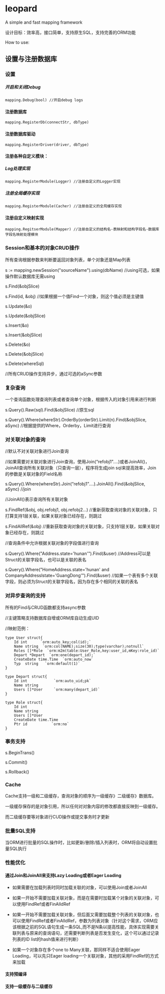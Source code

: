 leopard
=======

A simple and fast mapping framework

设计目标：效率高，接口简单，支持原生SQL，支持完善的ORM功能

How to use:

## 设置与注册数据库

### 设置

##### 开启和关闭Debug

    mapping.Debug(bool) //开启debug logs
    
#### 注册数据库

    mapping.RegisterDb(connectStr, dbType)
    
#### 注册数据库驱动

    mapping.RegisterDriver(driver, dbType)
    
#### 注册各种自定义模块：

##### Log处理实现

    mapping.RegisterModule(Logger) //注册自定义的Logger实现
    
##### 注册全局缓存实现

    mapping.RegisterModule(Cacher) //注册自定义的全局缓存实现
    
#### 注册自定义映射实现

    mapping.RegitserModule(Mapper) //注册自定义的结构名-表映射和结构字段名-数据库字段名映射处理模块
    
### Session和基本的对象CRUD操作

所有查询根据参数来判断要返回对象列表，单个对象还是Map列表

s := mapping.newSession("sourceName").using(dbName) //using可选，如果操作默认数据库无需using

s.Find(&objSlice)

s.Find(id, &obj)    //如果根据一个值Find一个对象，则这个值必须是主键值

s.Update(&o)

s.Update(&objSlice)

s.Insert(&o)

s.Insert(&objSlice)

s.Delete(&o)

s.Delete(&objSlice)

s.Delete(whereSql)

//所有CRUD操作支持异步，通过可选的aSync参数

### 复杂查询

一个查询函数处理查询列表或者查询单个对象，根据传入的对象引用来进行判断

s.Query().Raw(sql).Find(&objSlice) //原生sql

s.Query().Where(whereStr).OrderBy(orderStr).Limit(n).Find(&objSlice, aSync) //根据提供的Where，Orderby，Limit进行查询

### 对关联对象的查询

//默认不对关联对象进行Join查询

//如果需要对关联对象进行Join查询，使用Join(“refobj1"....)或者JoinAll()，JoinAll查询所有关联对象（只查询一层），程序将生成join sql来提高效率，Join的参数是关联对象的Field名称

s.Query().Where(whereStr).Join(“refobj1"....).JoinAll().Find(&objSlice, aSync) //join

//JoinAll()表示查询所有关联对象

s.FindRef(&obj, obj.refobj1, obj.refobj2...)  //重新获取查询对象的关联对象，只打算支持1层关联，如果关联对象已经存在，则跳过

s.FindAllRef(&obj)              //重新获取查询对象的关联对象，只支持1层关联，如果关联对象已经存在，则跳过

//查询条件中允许根据关联对象的字段值进行查询

s.Query().Where("Address.state='hunan'").Find(&user) //Address可以是Struct的关联字段名，也可以是关联的表名

s.Query().Where("HomeAddress.state='hunan' and CompanyAddresslstate='GuangDong'").Find(&user) //如果一个表有多个关联字段，则必须为Struct的关联字段名，因为存在多个相同的关联的表名


### 对异步查询的支持

所有的Find与CRUD函数都支持async参数

//主键策略支持数据库自增或ORM库自动生成UID

//映射范例：

    type User struct{
	    Id int      `orm:auto_key;col(id);`
		Name string  `orm:col(NAME);size(30);type(varchar);notnull`
		Roles []*Role  `orm:m2m(table:User_Role,key:user_id,mKey:role_id)`
		Depart *Depart  `orm:one(depart_id);`
		CreateDate time.Time  `orm:auto_now`
		Typ  string   `orm:default(1)`
	}
	
	type Depart struct{
	    Id int            `orm:auto_uid;pk`
		Name string       
		Users []*User     `orm:many(depart_id)`
	}
	
	type Role struct{
	    Id int
		Name string
		Users []*User
		CreateDate time.Time
		Ptr id           `orm:no`
	}



### 事务支持

s.BeginTrans()

s.Commit()

s.Rollback()

### Cache

Cache支持一级和二级缓存，查询对象的顺序为一级缓存》二级缓存》数据库。

一级缓存保存的是对象引用，所以任何对对象内容的修改都直接反映到一级缓存。

而二级缓存要等对象进行CUD操作或提交事务时才更新

### 批量SQL支持

当ORM进行批量的SQL操作时，比如更新/删除/插入列表时，ORM将自动设置批量SQL执行

### 性能优化

#### 通过Join和JoinAll来支持Lazy Loading或者Eager Loading

- 如果需要在加载列表时同时加载关联的对象，可以使用Join或者JoinAll

- 如果一开始不需要加载关联对象，而是在需要时加载某个对象的关联对象，可以使用FindRef或者FinAlldRef

- 如果一开始不需要加载关联对象，但后面又需要加载整个列表的关联对象，也可以使用FindRef或者FinAlldRef，参数为列表对象（针对这个需求，ORM应该根据之前的SQL语句生成一条SQL,而不是N条以提高性能，具体实现需要关联列表与原来的查询语句，还需要判断列表是否发生变化，这个可以通过记录列表的ID list的hash值来进行判断）

- 如果一个对象存在多个one to Many关联，那同样不适合使用Eager Loading，可以先只Eager loading一个关联对象，其他的采用FindRef的方式来加载

#### 支持预编译

#### 支持一级缓存与二级缓存






